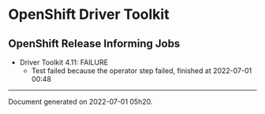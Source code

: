 
OpenShift Driver Toolkit
========================

OpenShift Release Informing Jobs
--------------------------------



* Driver Toolkit 4.11: FAILURE
  - Test failed because the operator step failed, finished at 2022-07-01 00:48






---
Document generated on 2022-07-01 05h20.
